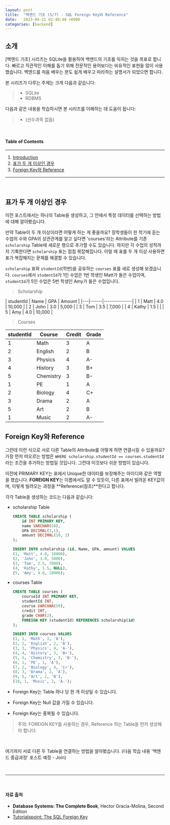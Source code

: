 ```yaml
---
layout: post
title:  "백엔드 기초 (5/7) - SQL Foreign Key와 Reference"
date:   2023-09-21 02:40:48 +0900
categories: [backend]
---
```



## 소개
[백엔드 기초] 시리즈는 SQLite을 활용하여 백엔드의 기초를 익히는 것을 목표로 합니다. 빠르고 직관적인 이해를 돕기 위해 전문적인 용어보다는 비유적인 표현을 많이 사용했습니다. 백엔드를 처음 배우는 분도 쉽게 배우고 따라하는 설명서가 되었으면 합니다.

본 시리즈가 다루는 주제는 크게 다음과 같습니다:
> - SQLite
> - RDBMS

다음과 같은 내용을 학습하시면 본 시리즈를 이해하는 데 도움이 됩니다:
> - (선수과목 없음)

&nbsp;
&nbsp;
&nbsp;
&nbsp;
&nbsp;

#### Table of Contents
---
1. [Introduction](#소개)
2. [표가 두 개 이상인 경우](#표가-두-개-이상인-경우)
3. [Foreign Key와 Reference](#foreign-key와-reference)

---

&nbsp;
&nbsp;
&nbsp;
&nbsp;
&nbsp;


## 표가 두 개 이상인 경우
이전 포스트에서는 하나의 Table을 생성하고, 그 안에서 특정 데이터를 선택하는 방법에 대해 알아봤습니다.

만약 Table이 두 개 이상이라면 어떻게 하는 게 좋을까요? 장학생들이 한 학기에 듣는 수업의 수와 GPA의 상관관계를 알고 싶다면 'courses'라는 Attribute를 기존 `scholarship` Table에 새로운 행으로 추가할 수도 있습니다. 하지만 각 수업의 성적까지 기록한다면 `scholarship` 표는 점점 복잡해집니다. 이럴 때 표를 두 개 이상 사용하면 표가 복잡해지는 문제를 해결할 수 있습니다.

`scholarship` 표와 `studentId`(학번)을 공유하는 `courses` 표를 새로 생성해 보겠습니다. `courses`에서 `studentId`가 1인 수업은 1번 학생인 Matt가 들은 수업이며, `studentId`가 5인 수업은 5번 학생인 Amy가 들은 수업입니다.


> Scholarship

  | studentId | Name | GPA   | Amount   |
  |---|------|--------------|
  | 1 | Matt  | 4.0 | 10,000 |
  | 2 | John  | 3.0  | 5,000 |
  | 3 | Tom  | 3.5  | 7,000 |
  | 4 | Kathy  | 1.5  |  |
  | 5 | Amy | 4.0 | 10,000 |

> Courses

  | studentId | Course   | Credit | Grade  |
  |----|----------|--------|-------|
  | 1  | Math     | 3      | A     |
  | 2  | English  | 2      | B     |
  | 3  | Physics  | 4      | A-    |
  | 4  | History  | 3      | B+    |
  | 5  | Chemistry| 3      | B-    |
  | 1  | PE       | 1      | A     |
  | 2  | Biology  | 4      | C+    |
  | 3  | Drama    | 2      | A     |
  | 5  | Art      | 2      | B     |
  | 1  | Music    | 2      | A-    |


## Foreign Key와 Reference

그런데 이런 식으로 서로 다른 Table의 Attribute를 어떻게 하면 연결시킬 수 있을까요? 가장 먼저 떠오르는 방법은 `WHERE scholarship.studentId == courses.studentId`라는 조건을 추가하는 방법일 것입니다. 그런데 이것보다 쉬운 방법이 있습니다.

이전에 PRIMARY KEY는 표에서 Unique한 데이터를 보장해주는 아이디와 같은 역할을 했습니다. **FOREIGN KEY**는 이름에서도 알 수 있듯이, 다른 표에서 빌려온 KEY값이며, 이렇게 빌려오는 과정을 **Reference(참조)**한다고 합니다.



각각 Table을 생성하는 코드는 다음과 같습니다:

- scholarship Table

  ```sql
  CREATE TABLE scholarship (
      id INT PRIMARY KEY,
      name VARCHAR(50),
      GPA DECIMAL(3,1),
      amount DECIMAL(10, 2)
  );

  INSERT INTO scholarship (id, Name, GPA, amount) VALUES
  (1, 'Matt', 4.0, 10000),
  (2, 'John', 3.0, 5000),
  (3, 'Tom', 3.5, 7000),
  (4, 'Kathy', 1.5, NULL),
  (5, 'Amy', 4.0, 10000);
  ```

- courses Table
  ```sql
  CREATE TABLE courses (
      courseId INT PRIMARY KEY,
      studentId INT,
      course VARCHAR(50),
      credit INT,
      grade CHAR(2),
      FOREIGN KEY (studentId) REFERENCES scholarship(id)
  );

  INSERT INTO courses VALUES
  (1, 1, 'Math', 3, 'A'),
  (2, 2, 'English', 2, 'B'),
  (3, 3, 'Physics', 4, 'A-'),
  (4, 4, 'History', 3, 'B+'),
  (5, 5, 'Chemistry', 3, 'B-'),
  (6, 1, 'PE', 1, 'A'),
  (7, 2, 'Biology', 4, 'C+'),
  (8, 3, 'Drama', 2, 'A'),
  (9, 5, 'Art', 2, 'B'),
  (10, 1, 'Music', 2, 'A-');
  ```

- Foreign Key는 Table 하나 당 한 개 이상일 수 있습니다.
- Foreign Key는 Null 값을 가질 수 있습니다.
- Foreign Key는 중복될 수 있습니다.

> 주의: FOREIGN KEY를 사용하는 경우, Reference 하는 Table을 먼저 생성해야 합니다.

&nbsp;

여기까지 서로 다른 두 Table을 연결하는 방법을 알아봤습니다. (다음 학습 내용 '백엔드 중급과정' 포스트 예정 - Join)

&nbsp;
&nbsp;

---

&nbsp;
&nbsp;
&nbsp;
&nbsp;
&nbsp;

#### 자료 출처
- **Database Systems: The Complete Book**, Hector Gracia-Molina, Second Edition
- [Tutorialspoint: The SQL Foreign Key](#https://www.tutorialspoint.com/sql/sql-foreign-key.htm)
